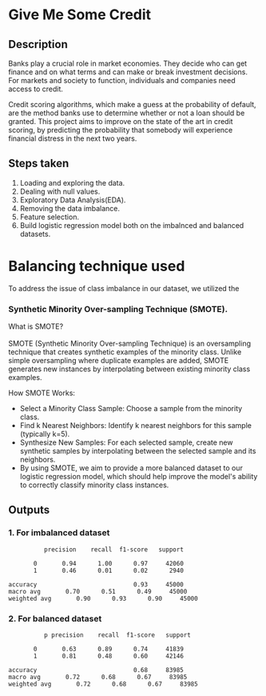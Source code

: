 # Give Me Some Credit 

## Description
Banks play a crucial role in market economies. They decide who can get finance and on what terms and can make or break investment decisions. For markets and society to function, individuals and companies need access to credit. 

Credit scoring algorithms, which make a guess at the probability of default, are the method banks use to determine whether or not a loan should be granted. This project aims to improve on the state of the art in credit scoring, by predicting the probability that somebody will experience financial distress in the next two years.


## Steps taken
1. Loading and exploring the data.
2. Dealing with null values.
3. Exploratory Data Analysis(EDA).
4. Removing the data imbalance.
5. Feature selection.
6. Build logistic regression model both on the imbalnced and balanced datasets.

# Balancing technique used
To address the issue of class imbalance in our dataset, we utilized the 
### Synthetic Minority Over-sampling Technique (SMOTE). 

What is SMOTE? <br>
<br />SMOTE (Synthetic Minority Over-sampling Technique) is an oversampling technique that creates synthetic examples of the minority class. Unlike simple oversampling where duplicate examples are added, SMOTE generates new instances by interpolating between existing minority class examples.

How SMOTE Works: <br>
* Select a Minority Class Sample: Choose a sample from the minority class.
* Find k Nearest Neighbors: Identify k nearest neighbors for this sample (typically k=5).
* Synthesize New Samples: For each selected sample, create new synthetic samples by interpolating between the selected sample and its neighbors.
* By using SMOTE, we aim to provide a more balanced dataset to our logistic regression model, which should help improve the model's ability to correctly classify minority class instances.

## Outputs

### 1. For imbalanced dataset
              precision    recall  f1-score   support

           0       0.94      1.00      0.97     42060
           1       0.46      0.01      0.02      2940

    accuracy                           0.93     45000
    macro avg       0.70      0.51      0.49     45000
    weighted avg       0.90      0.93      0.90     45000



### 2. For balanced dataset
              p precision    recall  f1-score   support

           0       0.63      0.89      0.74     41839
           1       0.81      0.48      0.60     42146

    accuracy                           0.68     83985
    macro avg       0.72      0.68      0.67     83985
    weighted avg       0.72      0.68      0.67     83985




